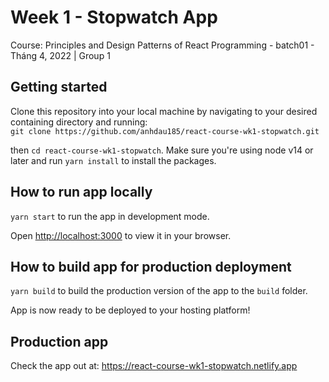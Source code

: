 # Week 1 - Stopwatch App

Course: Principles and Design Patterns of React Programming - batch01 - Tháng 4, 2022 | Group 1

## Getting started

Clone this repository into your local machine by navigating to your desired containing directory and running:\
`git clone https://github.com/anhdau185/react-course-wk1-stopwatch.git`

then `cd react-course-wk1-stopwatch`. Make sure you're using node v14 or later and run `yarn install` to install the packages.

## How to run app locally

`yarn start` to run the app in development mode.

Open [http://localhost:3000](http://localhost:3000) to view it in your browser.

## How to build app for production deployment

`yarn build` to build the production version of the app to the `build` folder.

App is now ready to be deployed to your hosting platform!

## Production app

Check the app out at: https://react-course-wk1-stopwatch.netlify.app
